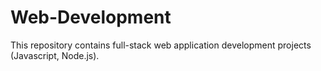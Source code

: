 # Web-Development

This repository contains full-stack web application development projects (Javascript, Node.js).
